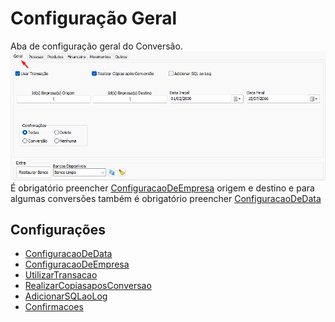 # Configuração Geral  
Aba de configuração geral do Conversão.  
![ConfigGeral.png](./Imagens/ConfigGeral.png)  
É obrigatório preencher [ConfiguracaoDeEmpresa](ConfiguracaoDeEmpresa.md) origem e destino e para algumas conversões também é obrigatório preencher [ConfiguracaoDeData](ConfiguracaoDeData.md)  
## Configurações  
- [ConfiguracaoDeData](ConfiguracaoDeData.md)  
- [ConfiguracaoDeEmpresa](ConfiguracaoDeEmpresa.md)  
- [UtilizarTransacao](UtilizarTransacao.md)  
- [RealizarCopiasaposConversao](RealizarCopiasaposConversao.md)  
- [AdicionarSQLaoLog](AdicionarSQLaoLog.md)  
- [Confirmacoes](Confirmacoes.md)